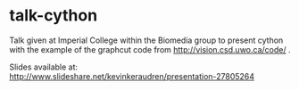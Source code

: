 talk-cython
===========

Talk given at Imperial College within the Biomedia group to present cython with
the example of the graphcut code from http://vision.csd.uwo.ca/code/ .

Slides available at:     
http://www.slideshare.net/kevinkeraudren/presentation-27805264

